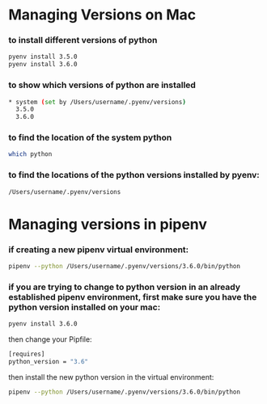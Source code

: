 # Managing Versions on Mac

### to install different versions of python
```bash
pyenv install 3.5.0
pyenv install 3.6.0
```

### to show which versions of python are installed
```bash
* system (set by /Users/username/.pyenv/versions)
  3.5.0
  3.6.0
```

### to find the location of the system python
```bash
which python
```

### to find the locations of the python versions installed by pyenv:
```bash
/Users/username/.pyenv/versions
```

# Managing versions in pipenv

### if creating a new pipenv virtual environment:
```bash
pipenv --python /Users/username/.pyenv/versions/3.6.0/bin/python
```

### if you are trying to change to python version in an already established pipenv environment, first make sure you have the python version installed on your mac:

```bash
pyenv install 3.6.0
```

then change your Pipfile:
```bash
[requires]
python_version = "3.6"
```

then install the new python version in the virtual environment:
```bash
pipenv --python /Users/username/.pyenv/versions/3.6.0/bin/python
```
